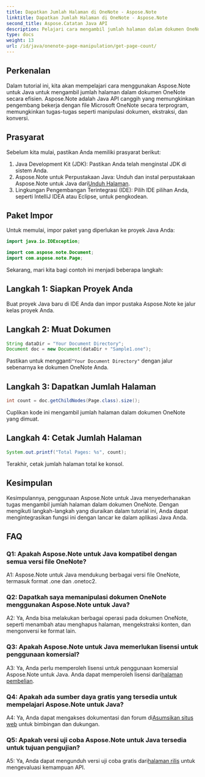 ```yaml
---
title: Dapatkan Jumlah Halaman di OneNote - Aspose.Note
linktitle: Dapatkan Jumlah Halaman di OneNote - Aspose.Note
second_title: Aspose.Catatan Java API
description: Pelajari cara mengambil jumlah halaman dalam dokumen OneNote menggunakan Aspose.Note untuk Java. Tutorial langkah demi langkah ini memandu Anda melalui proses dengan mudah.
type: docs
weight: 13
url: /id/java/onenote-page-manipulation/get-page-count/
---
```

## Perkenalan

Dalam tutorial ini, kita akan mempelajari cara menggunakan Aspose.Note untuk Java untuk mengambil jumlah halaman dalam dokumen OneNote secara efisien. Aspose.Note adalah Java API canggih yang memungkinkan pengembang bekerja dengan file Microsoft OneNote secara terprogram, memungkinkan tugas-tugas seperti manipulasi dokumen, ekstraksi, dan konversi.

## Prasyarat

Sebelum kita mulai, pastikan Anda memiliki prasyarat berikut:

1. Java Development Kit (JDK): Pastikan Anda telah menginstal JDK di sistem Anda.
2.  Aspose.Note untuk Perpustakaan Java: Unduh dan instal perpustakaan Aspose.Note untuk Java dari[Unduh Halaman](https://releases.aspose.com/note/java/).
3. Lingkungan Pengembangan Terintegrasi (IDE): Pilih IDE pilihan Anda, seperti IntelliJ IDEA atau Eclipse, untuk pengkodean.

## Paket Impor

Untuk memulai, impor paket yang diperlukan ke proyek Java Anda:

```java
import java.io.IOException;

import com.aspose.note.Document;
import com.aspose.note.Page;
```

Sekarang, mari kita bagi contoh ini menjadi beberapa langkah:

## Langkah 1: Siapkan Proyek Anda

Buat proyek Java baru di IDE Anda dan impor pustaka Aspose.Note ke jalur kelas proyek Anda.

## Langkah 2: Muat Dokumen

```java
String dataDir = "Your Document Directory";
Document doc = new Document(dataDir + "Sample1.one");
```

 Pastikan untuk mengganti`"Your Document Directory"` dengan jalur sebenarnya ke dokumen OneNote Anda.

## Langkah 3: Dapatkan Jumlah Halaman

```java
int count = doc.getChildNodes(Page.class).size();
```

Cuplikan kode ini mengambil jumlah halaman dalam dokumen OneNote yang dimuat.

## Langkah 4: Cetak Jumlah Halaman

```java
System.out.printf("Total Pages: %s", count);
```

Terakhir, cetak jumlah halaman total ke konsol.

## Kesimpulan

Kesimpulannya, penggunaan Aspose.Note untuk Java menyederhanakan tugas mengambil jumlah halaman dalam dokumen OneNote. Dengan mengikuti langkah-langkah yang diuraikan dalam tutorial ini, Anda dapat mengintegrasikan fungsi ini dengan lancar ke dalam aplikasi Java Anda.

## FAQ

### Q1: Apakah Aspose.Note untuk Java kompatibel dengan semua versi file OneNote?

A1: Aspose.Note untuk Java mendukung berbagai versi file OneNote, termasuk format .one dan .onetoc2.

### Q2: Dapatkah saya memanipulasi dokumen OneNote menggunakan Aspose.Note untuk Java?

A2: Ya, Anda bisa melakukan berbagai operasi pada dokumen OneNote, seperti menambah atau menghapus halaman, mengekstraksi konten, dan mengonversi ke format lain.

### Q3: Apakah Aspose.Note untuk Java memerlukan lisensi untuk penggunaan komersial?

 A3: Ya, Anda perlu memperoleh lisensi untuk penggunaan komersial Aspose.Note untuk Java. Anda dapat memperoleh lisensi dari[halaman pembelian](https://purchase.aspose.com/buy).

### Q4: Apakah ada sumber daya gratis yang tersedia untuk mempelajari Aspose.Note untuk Java?

A4: Ya, Anda dapat mengakses dokumentasi dan forum di[Asumsikan situs web](https://reference.aspose.com/note/java/) untuk bimbingan dan dukungan.

### Q5: Apakah versi uji coba Aspose.Note untuk Java tersedia untuk tujuan pengujian?

 A5: Ya, Anda dapat mengunduh versi uji coba gratis dari[halaman rilis](https://releases.aspose.com/) untuk mengevaluasi kemampuan API.